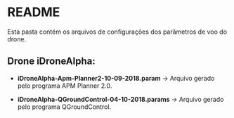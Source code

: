 # README

Esta pasta contém os arquivos de configurações dos parâmetros de voo do drone.

## Drone iDroneAlpha:

* **iDroneAlpha-Apm-Planner2-10-09-2018.param** -> Arquivo gerado pelo programa APM Planner 2.0.

* **iDroneAlpha-QGroundControl-04-10-2018.params** -> Arquivo gerado pelo programa QGroundControl.
